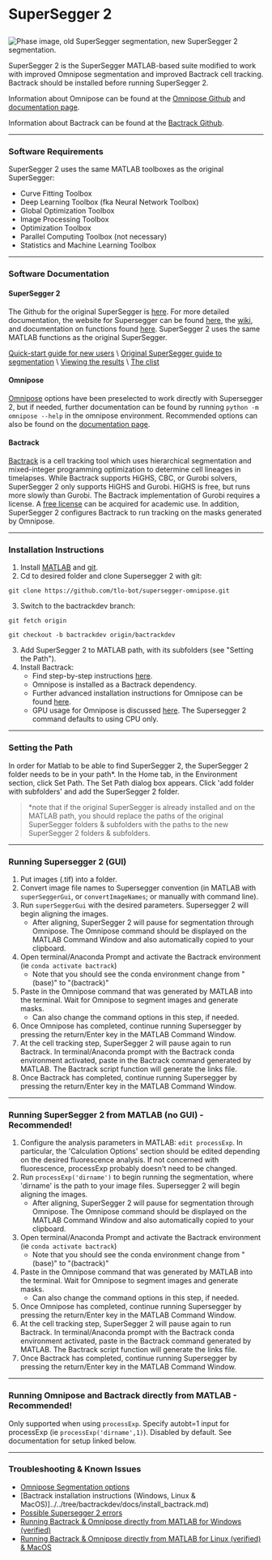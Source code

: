 # <p> <b>SuperSegger 2</b> </p>

![Phase image, old SuperSegger segmentation, new SuperSegger 2 segmentation.](/assets/githubfig2.png)


SuperSegger 2 is the SuperSegger MATLAB-based suite modified to work with improved Omnipose segmentation and improved Bactrack cell tracking. Bactrack should be installed before running SuperSegger 2.

Information about Omnipose can be found at the [Omnipose Github](https://github.com/kevinjohncutler/omnipose/) and [documentation page](https://omnipose.readthedocs.io/).

Information about Bactrack can be found at the [Bactrack Github](https://github.com/yyang35/bactrack/tree/main/bactrack/).


---
### Software Requirements

SuperSegger 2 uses the same MATLAB toolboxes as the original SuperSegger:

- Curve Fitting Toolbox
- Deep Learning Toolbox (fka Neural Network Toolbox)
- Global Optimization Toolbox
- Image Processing Toolbox
- Optimization Toolbox
- Parallel Computing Toolbox (not necessary)
- Statistics and Machine Learning Toolbox


---
### Software Documentation

#### SuperSegger 2
The Github for the original SuperSegger is [here](https://github.com/wiggins-lab/SuperSegger). For more detailed documentation, the website for Supersegger can be found [here](http://mtshasta.phys.washington.edu/website/tutorials.php), the [wiki](https://github.com/wiggins-lab/SuperSegger/wiki), and documentation on functions found [here](http://mtshasta.phys.washington.edu/website/superSegger/). SuperSegger 2 uses the same MATLAB functions as the original SuperSegger.

[Quick-start guide for new users](../main/docs/quick_start_guide.md) \ [Original SuperSegger guide to segmentation](https://github.com/wiggins-lab/SuperSegger/wiki/Segmenting-with-SuperSegger) \ [Viewing the results](https://github.com/wiggins-lab/SuperSegger/wiki/Visualization-and-post-processing-tools) \ [The clist](https://github.com/wiggins-lab/SuperSegger/wiki/The-clist-data-file) 

#### Omnipose
[Omnipose](https://omnipose.readthedocs.io/) options have been preselected to work directly with Supersegger 2, but if needed, further documentation can be found by running `python -m omnipose --help` in the omnipose environment. Recommended options can also be found on the [documentation page](https://omnipose.readthedocs.io/command.html). 

#### Bactrack
[Bactrack](https://github.com/yyang35/bactrack/tree/main/bactrack/) is a cell tracking tool which uses hierarchical segmentation and mixed-integer programming optimization to determine cell lineages in timelapses. While Bactrack supports HiGHS, CBC, or Gurobi solvers, SuperSegger 2 only supports HiGHS and Gurobi. HiGHS is free, but runs more slowly than Gurobi. The Bactrack implementation of Gurobi requires a license. A [free license](https://www.gurobi.com/features/academic-named-user-license/) can be acquired for academic use. In addition, SuperSegger 2 configures Bactrack to run tracking on the masks generated by Omnipose.


---
### Installation Instructions

1. Install [MATLAB](https://www.mathworks.com/help/install/install-products.html) and [git](https://git-scm.com/book/en/v2/Getting-Started-Installing-Git).
2. Cd to desired folder and clone Supersegger 2 with git:
```
git clone https://github.com/tlo-bot/supersegger-omnipose.git
```
3. Switch to the bactrackdev branch:
```
git fetch origin

git checkout -b bactrackdev origin/bactrackdev
```
3. Add SuperSegger 2 to MATLAB path, with its subfolders (see "Setting the Path").
4. Install Bactrack:
   - Find step-by-step instructions [here](../../tree/bactrackdev/docs/install_bactrack.md). 
   - Omnipose is installed as a Bactrack dependency.
   - Further advanced installation instructions for Omnipose can be found [here](https://pypi.org/project/omnipose/).
   - GPU usage for Omnipose is discussed [here](https://omnipose.readthedocs.io/installation.html#gpu-support). The Supersegger 2 command defaults to using CPU only.

---
### Setting the Path

In order for Matlab to be able to find SuperSegger 2, the SuperSegger 2 folder needs to be in your path*. In the Home tab, in the Environment section, click Set Path. The Set Path dialog box appears. Click 'add folder with subfolders' and add the SuperSegger 2 folder. 

>*note that if the original SuperSegger is already installed and on the MATLAB path, you should replace the paths of the original SuperSegger folders & subfolders with the paths to the new SuperSegger 2 folders & subfolders.


---
### Running Supersegger 2 (GUI)

1. Put images (.tif) into a folder.
2. Convert image file names to Supersegger convention (in MATLAB with `superSeggerGui`, or `convertImageNames`; or manually with command line).
3. Run `superSeggerGui` with the desired parameters. Supersegger 2 will begin aligning the images.
   - After aligning, SuperSegger 2 will pause for segmentation through Omnipose. The Omnipose command should be displayed on the MATLAB Command Window and also automatically copied to your clipboard.
4. Open terminal/Anaconda Prompt and activate the Bactrack environment (ie `conda activate bactrack`)
   - Note that you should see the conda environment change from "(base)" to "(bactrack)"
5. Paste in the Omnipose command that was generated by MATLAB into the terminal. Wait for Omnipose to segment images and generate masks.
   - Can also change the command options in this step, if needed.
6. Once Omnipose has completed, continue running Supersegger by pressing the return/Enter key in the MATLAB Command Window.
7. At the cell tracking step, SuperSegger 2 will pause again to run Bactrack. In terminal/Anaconda prompt with the Bactrack conda environment activated, paste in the Bactrack command generated by MATLAB. The Bactrack script function will generate the links file. 
8.  Once Bactrack has completed, continue running Supersegger by pressing the return/Enter key in the MATLAB Command Window.

---
### Running SuperSegger 2 from MATLAB (no GUI) - Recommended!

1. Configure the analysis parameters in MATLAB: `edit processExp`. In particular, the 'Calculation Options' section should be edited depending on the desired fluorescence analysis. If not concerned with fluorescence, processExp probably doesn't need to be changed.
2. Run `processExp('dirname')` to begin running the segmentation, where 'dirname' is the path to your image files. Supersegger 2 will begin aligning the images. 
   - After aligning, SuperSegger 2 will pause for segmentation through Omnipose. The Omnipose command should be displayed on the MATLAB Command Window and also automatically copied to your clipboard.
3. Open terminal/Anaconda Prompt and activate the Bactrack environment (ie `conda activate bactrack`)
   - Note that you should see the conda environment change from "(base)" to "(bactrack)"
4. Paste in the Omnipose command that was generated by MATLAB into the terminal. Wait for Omnipose to segment images and generate masks.
   - Can also change the command options in this step, if needed.
5. Once Omnipose has completed, continue running Supersegger by pressing the return/Enter key in the MATLAB Command Window.
6. At the cell tracking step, SuperSegger 2 will pause again to run Bactrack. In terminal/Anaconda prompt with the Bactrack conda environment activated, paste in the Bactrack command generated by MATLAB. The Bactrack script function will generate the links file. 
7.  Once Bactrack has completed, continue running Supersegger by pressing the return/Enter key in the MATLAB Command Window.


---
### Running Omnipose and Bactrack directly from MATLAB - Recommended!


Only supported when using `processExp`. Specify autobt=1 input for processExp (ie `processExp('dirname',1)`). Disabled by default.
See documentation for setup linked below.



---
### Troubleshooting & Known Issues

- [Omnipose Segmentation options](../../tree/bactrackdev/docs/segmentation_options.md)
- [Bactrack installation instructions (Windows, Linux & MacOS)]../../tree/bactrackdev/docs/install_bactrack.md)
- [Possible Supersegger 2 errors](../main/docs/so_errors.md)
- [Running Bactrack & Omnipose directly from MATLAB for Windows (verified)](../main/docs/omni_in_matlab_windows.md)
- [Running Bactrack & Omnipose directly from MATLAB for Linux (verified) & MacOS](../main/docs/omni_in_matlab_unix.md)












